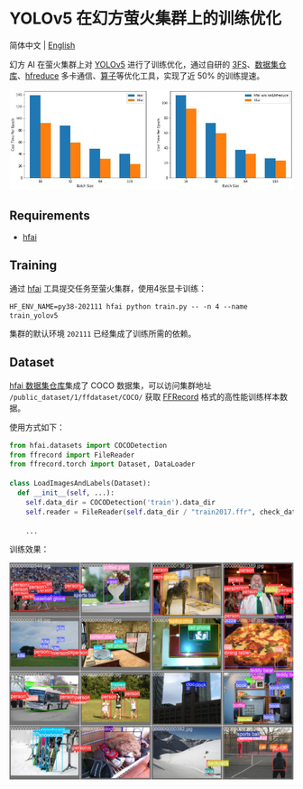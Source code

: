 # YOLOv5 在幻方萤火集群上的训练优化

简体中文 | [English](./README_en.md)

幻方 AI 在萤火集群上对 [YOLOv5](https://github.com/ultralytics/yolov5) 进行了训练优化，通过自研的 [3FS](https://www.high-flyer.cn/blog/3fs/)、[数据集仓库](https://www.high-flyer.cn/blog/hfai_datasets)、[hfreduce](https://www.high-flyer.cn/blog/hf-reduce) 多卡通信、[算子](https://www.high-flyer.cn/blog/hfnn)等优化工具，实现了近 50% 的训练提速。

![](./data/images/result.jpg "不同 batch_size 下每 Epoch 的耗时")

## Requirements

- [hfai](https://doc.hfai.high-flyer.cn/index.html)

## Training

通过 [hfai](https://doc.hfai.high-flyer.cn/index.html) 工具提交任务至萤火集群，使用4张显卡训练：

```shell
HF_ENV_NAME=py38-202111 hfai python train.py -- -n 4 --name train_yolov5
```

集群的默认环境 `202111` 已经集成了训练所需的依赖。


## Dataset

[hfai 数据集仓库](/public_dataset/1/ffdataset/COCO/)集成了 COCO 数据集，可以访问集群地址 `/public_dataset/1/ffdataset/COCO/` 获取 [FFRecord](https://www.high-flyer.cn/blog/ffrecord/) 格式的高性能训练样本数据。

使用方式如下：

```python
from hfai.datasets import COCODetection
from ffrecord import FileReader
from ffrecord.torch import Dataset, DataLoader

class LoadImagesAndLabels(Dataset):
  def __init__(self, ...):
    self.data_dir = COCODetection('train').data_dir
    self.reader = FileReader(self.data_dir / "train2017.ffr", check_data=True)

    ...

```

训练效果：

![](./data/images/cases.png)